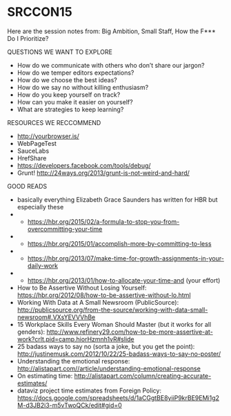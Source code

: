 # SRCCON15
Here are the session notes from: Big Ambition, Small Staff, How the F*** Do I Prioritize?

QUESTIONS WE WANT TO EXPLORE
* How do we communicate with others who don’t share our jargon? 
* How do we temper editors expectations?
* How do we choose the best ideas?
* How do we say no without killing enthusiasm?
* How do you keep yourself on track?
* How can you make it easier on yourself?
* What are strategies to keep learning? 

RESOURCES WE RECCOMMEND
* http://yourbrowser.is/
* WebPageTest
* SauceLabs
* HrefShare
* https://developers.facebook.com/tools/debug/ 
* Grunt! http://24ways.org/2013/grunt-is-not-weird-and-hard/

GOOD READS
* basically everything Elizabeth Grace Saunders has written for HBR but especially these
* * https://hbr.org/2015/02/a-formula-to-stop-you-from-overcommitting-your-time
* * https://hbr.org/2015/01/accomplish-more-by-committing-to-less
* * https://hbr.org/2013/07/make-time-for-growth-assignments-in-your-daily-work
* * https://hbr.org/2013/01/how-to-allocate-your-time-and (your effort)
* How to Be Assertive Without Losing Yourself: https://hbr.org/2012/08/how-to-be-assertive-without-lo.html
* Working With Data at A Small Newsroom (PublicSource): http://publicsource.org/from-the-source/working-with-data-small-newsroom#.VXsYEVVVhBe
* 15 Workplace Skills Every Woman Should Master (but it works for all genders): http://www.refinery29.com/how-to-be-more-assertive-at-work?crlt.pid=camp.hiorHzmnh1vR#slide 
* 25 badass ways to say no (sorta a joke, but you get the point): http://justinemusk.com/2012/10/22/25-badass-ways-to-say-no-poster/ 
* Understanding the emotional response: http://alistapart.com//article/understanding-emotional-response 
* On estimating time:
http://alistapart.com/column/creating-accurate-estimates/ 
* dataviz project time estimates from Foreign Policy:
https://docs.google.com/spreadsheets/d/1aCGgtBE8yiiP9krBE9EMi1g2M-d3JB2i3-m5vTwoQCk/edit#gid=0 


